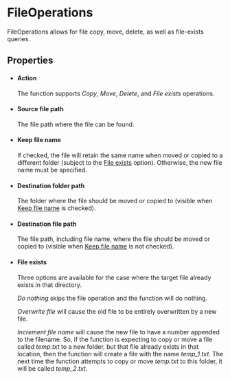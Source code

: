 FileOperations
==============

FileOperations allows for file copy, move, delete, as well as file-exists queries.

Properties
----------

-  #### Action

    The function supports *Copy*, *Move*, *Delete*, and *File exists*
    operations.

-  #### Source file path

    The file path where the file can be found.

-  #### Keep file name

    If checked, the file will retain the same name when moved or copied
    to a different folder (subject to the [File
    exists](#fileExistsProperty) option). Otherwise, the new file name
    must be specified.

-  #### Destination folder path

    The folder where the file should be moved or copied to (visible when
    [Keep file name](#keepFileNameProperty) is checked).

-  #### Destination file path

    The file path, including file name, where the file should be moved
    or copied to (visible when [Keep file name](#keepFileNameProperty)
    is not checked).

-  #### File exists

    Three options are available for the case where the target file
    already exists in that directory.

    *Do nothing* skips the file operation and the function will do
    nothing.

    *Overwrite file* will cause the old file to be entirely overwritten
    by a new file.

    *Increment file name* will cause the new file to have a number
    appended to the filename. So, if the function is expecting to copy
    or move a file called *temp.txt* to a new folder, but that file
    already exists in that location, then the function will create a
    file with the name *temp\_1.txt*. The next time the function
    attempts to copy or move *temp.txt* to this folder, it will be
    called *temp\_2.txt*.


